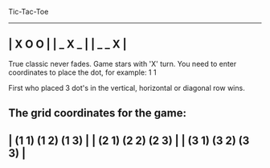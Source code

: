 Tic-Tac-Toe

---------
| X O O |
| _ X _ |
| _ _ X |
---------

True classic never fades.
Game stars with 'X' turn. You need to enter coordinates to place the dot, for example: 1 1

First who placed 3 dot's in the vertical, horizontal or diagonal row wins.

The grid coordinates for the game:
---------------------
| (1 1) (1 2) (1 3) |
| (2 1) (2 2) (2 3) |
| (3 1) (3 2) (3 3) |
---------------------
